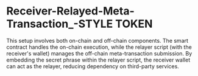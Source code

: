 # Receiver-Relayed-Meta-Transaction_-STYLE TOKEN
This setup involves both on-chain and off-chain components. The smart contract handles the on-chain execution, while the relayer script (with the receiver's wallet) manages the off-chain meta-transaction submission. By embedding the secret phrase within the relayer script, the receiver wallet can act as the relayer, reducing dependency on third-party services.
